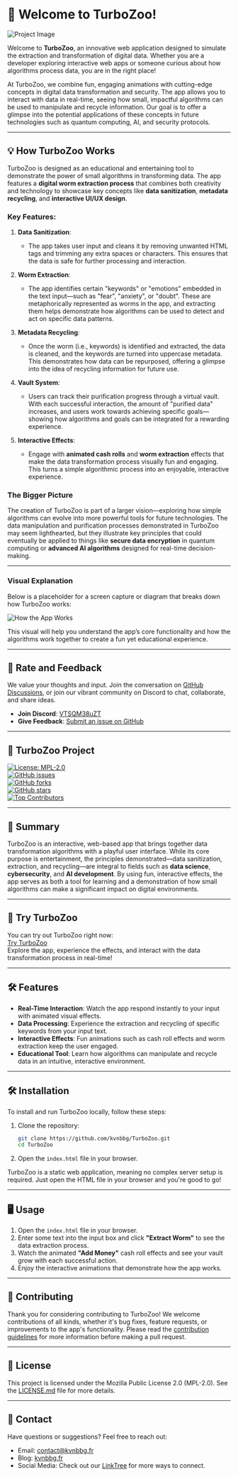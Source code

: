 # 🚀 Welcome to TurboZoo!

![Project Image](project_image.jpg)  

Welcome to **TurboZoo**, an innovative web application designed to simulate the extraction and transformation of digital data. Whether you are a developer exploring interactive web apps or someone curious about how algorithms process data, you are in the right place!

At TurboZoo, we combine fun, engaging animations with cutting-edge concepts in digital data transformation and security. The app allows you to interact with data in real-time, seeing how small, impactful algorithms can be used to manipulate and recycle information. Our goal is to offer a glimpse into the potential applications of these concepts in future technologies such as quantum computing, AI, and security protocols.

---

## 💡 How TurboZoo Works

TurboZoo is designed as an educational and entertaining tool to demonstrate the power of small algorithms in transforming data. The app features a **digital worm extraction process** that combines both creativity and technology to showcase key concepts like **data sanitization**, **metadata recycling**, and **interactive UI/UX design**.

### Key Features:

1. **Data Sanitization**: 
   - The app takes user input and cleans it by removing unwanted HTML tags and trimming any extra spaces or characters. This ensures that the data is safe for further processing and interaction.

2. **Worm Extraction**:
   - The app identifies certain "keywords" or "emotions" embedded in the text input—such as "fear", "anxiety", or "doubt". These are metaphorically represented as worms in the app, and extracting them helps demonstrate how algorithms can be used to detect and act on specific data patterns.

3. **Metadata Recycling**:
   - Once the worm (i.e., keywords) is identified and extracted, the data is cleaned, and the keywords are turned into uppercase metadata. This demonstrates how data can be repurposed, offering a glimpse into the idea of recycling information for future use.

4. **Vault System**:
   - Users can track their purification progress through a virtual vault. With each successful interaction, the amount of "purified data" increases, and users work towards achieving specific goals—showing how algorithms and goals can be integrated for a rewarding experience.

5. **Interactive Effects**:
   - Engage with **animated cash rolls** and **worm extraction** effects that make the data transformation process visually fun and engaging. This turns a simple algorithmic process into an enjoyable, interactive experience.

### The Bigger Picture
The creation of TurboZoo is part of a larger vision—exploring how simple algorithms can evolve into more powerful tools for future technologies. The data manipulation and purification processes demonstrated in TurboZoo may seem lighthearted, but they illustrate key principles that could eventually be applied to things like **secure data encryption** in quantum computing or **advanced AI algorithms** designed for real-time decision-making.

---

### Visual Explanation

Below is a placeholder for a screen capture or diagram that breaks down how TurboZoo works:

![How the App Works](screenshot.png)

This visual will help you understand the app’s core functionality and how the algorithms work together to create a fun yet educational experience. 

---

## 💬 Rate and Feedback

We value your thoughts and input. Join the conversation on [GitHub Discussions](https://github.com/Kvnbbg/TurboZoo/discussions/1), or join our vibrant community on Discord to chat, collaborate, and share ideas.

- **Join Discord**: [VTSQM38uZT](https://discord.gg/VTSQM38uZT)
- **Give Feedback**: [Submit an issue on GitHub](https://github.com/kvnbbg/TurboZoo/issues)

---

## 🚀 TurboZoo Project

[![License: MPL-2.0](https://img.shields.io/badge/License-MPL%202.0-blue.svg)](https://opensource.org/licenses/MPL-2.0)  
[![GitHub issues](https://img.shields.io/github/issues/kvnbbg/TurboZoo)](https://github.com/kvnbbg/TurboZoo/issues)  
[![GitHub forks](https://img.shields.io/github/forks/kvnbbg/TurboZoo)](https://github.com/kvnbbg/TurboZoo/network)  
[![GitHub stars](https://img.shields.io/github/stars/kvnbbg/TurboZoo)](https://github.com/kvnbbg/TurboZoo/stargazers)  
[![Top Contributors](https://img.shields.io/github/contributors-anon/kvnbbg/TurboZoo)](https://github.com/kvnbbg/TurboZoo/graphs/contributors)

---

## 📑 Summary

TurboZoo is an interactive, web-based app that brings together data transformation algorithms with a playful user interface. While its core purpose is entertainment, the principles demonstrated—data sanitization, extraction, and recycling—are integral to fields such as **data science**, **cybersecurity**, and **AI development**. By using fun, interactive effects, the app serves as both a tool for learning and a demonstration of how small algorithms can make a significant impact on digital environments.

---

## 🚀 Try TurboZoo

You can try out TurboZoo right now:  
[Try TurboZoo](https://kvnbbg.github.io/TurboZoo/)  
Explore the app, experience the effects, and interact with the data transformation process in real-time!

---

## 🛠 Features

- **Real-Time Interaction**: Watch the app respond instantly to your input with animated visual effects.
- **Data Processing**: Experience the extraction and recycling of specific keywords from your input text.
- **Interactive Effects**: Fun animations such as cash roll effects and worm extraction keep the user engaged.
- **Educational Tool**: Learn how algorithms can manipulate and recycle data in an intuitive, interactive environment.

---

## 🛠 Installation

To install and run TurboZoo locally, follow these steps:

1. Clone the repository:

    ```bash
    git clone https://github.com/kvnbbg/TurboZoo.git
    cd TurboZoo
    ```

2. Open the `index.html` file in your browser.

TurboZoo is a static web application, meaning no complex server setup is required. Just open the HTML file in your browser and you're good to go!

---

## 🖥 Usage

1. Open the `index.html` file in your browser.
2. Enter some text into the input box and click **"Extract Worm"** to see the data extraction process.
3. Watch the animated **"Add Money"** cash roll effects and see your vault grow with each successful action.
4. Enjoy the interactive animations that demonstrate how the app works.

---

## 🤝 Contributing

Thank you for considering contributing to TurboZoo! We welcome contributions of all kinds, whether it's bug fixes, feature requests, or improvements to the app's functionality. Please read the [contribution guidelines](CONTRIBUTING.md) for more information before making a pull request.

---

## 📜 License

This project is licensed under the Mozilla Public License 2.0 (MPL-2.0). See the [LICENSE.md](LICENSE.md) file for more details.

---

## 📧 Contact

Have questions or suggestions? Feel free to reach out:

- Email: [contact@kvnbbg.fr](mailto:contact@kvnbbg.fr)
- Blog: [kvnbbg.fr](https://kvnbbg.fr)
- Social Media: Check out our [LinkTree](https://linktr.ee/kvnbbg?utm_source=linktree_admin_share) for more ways to connect.
